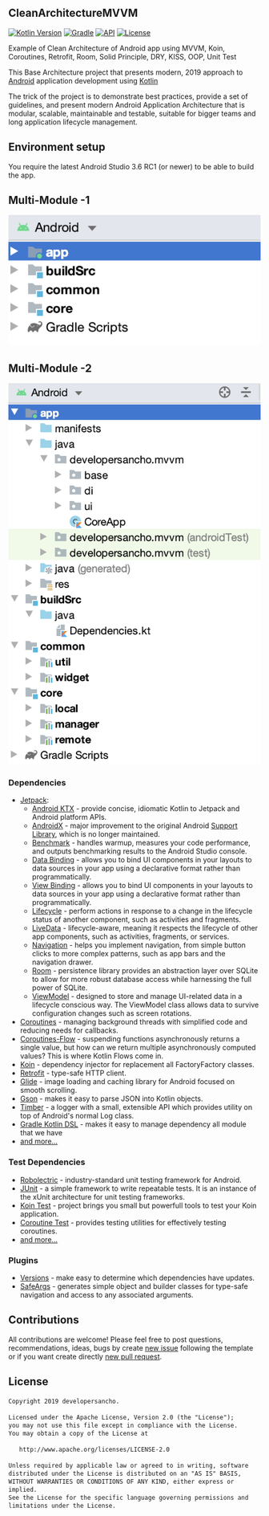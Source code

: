 ## CleanArchitectureMVVM
[![Kotlin Version](https://img.shields.io/badge/kotlin-1.3.61-blue.svg)](http://kotlinlang.org/)
[![Gradle](https://img.shields.io/badge/gradle-5.6.4-blue.svg)](https://lv.binarybabel.org/catalog/gradle/latest)
[![API](https://img.shields.io/badge/API-19%2B-blue.svg?style=flat)](https://android-arsenal.com/api?level=21)
[![License](https://img.shields.io/badge/License-Apache%202.0-lightgrey.svg)](http://www.apache.org/licenses/LICENSE-2.0)

Example of Clean Architecture of Android app using MVVM, Koin, Coroutines, Retrofit, Room, Solid Principle, DRY, KISS, OOP, Unit Test

This Base Architecture project that presents modern, 2019 approach to [Android](https://www.android.com/) application development 
using [Kotlin](https://kotlinlang.org/)

The trick of the project is to demonstrate best practices, provide a set of guidelines, and present modern Android Application Architecture 
that is modular, scalable, maintainable and testable, suitable for bigger teams and long application lifecycle management.

## Environment setup
You require the latest Android Studio 3.6 RC1 (or newer) to be able to build the app.

## Multi-Module -1
![Module Structure](screenshots/module-1.png "Multi-Module 1")

## Multi-Module -2
![Module Structure](screenshots/module-2.png "Multi-Module 2")

### Dependencies

-   [Jetpack](https://developer.android.com/jetpack):
    -   [Android KTX](https://developer.android.com/kotlin/ktx.html) - provide concise, idiomatic Kotlin to Jetpack and Android platform APIs.
    -   [AndroidX](https://developer.android.com/jetpack/androidx) - major improvement to the original Android [Support Library](https://developer.android.com/topic/libraries/support-library/index), which is no longer maintained.
    -   [Benchmark](https://developer.android.com/studio/profile/benchmark.html) - handles warmup, measures your code performance, and outputs benchmarking results to the Android Studio console.
    -   [Data Binding](https://developer.android.com/topic/libraries/data-binding/) - allows you to bind UI components in your layouts to data sources in your app using a declarative format rather than programmatically.
    -   [View Binding](https://developer.android.com/topic/libraries/view-binding/) - allows you to bind UI components in your layouts to data sources in your app using a declarative format rather than programmatically.
    -   [Lifecycle](https://developer.android.com/topic/libraries/architecture/lifecycle) - perform actions in response to a change in the lifecycle status of another component, such as activities and fragments.
    -   [LiveData](https://developer.android.com/topic/libraries/architecture/livedata) - lifecycle-aware, meaning it respects the lifecycle of other app components, such as activities, fragments, or services.
    -   [Navigation](https://developer.android.com/guide/navigation/) - helps you implement navigation, from simple button clicks to more complex patterns, such as app bars and the navigation drawer.
    -   [Room](https://developer.android.com/topic/libraries/architecture/room) - persistence library provides an abstraction layer over SQLite to allow for more robust database access while harnessing the full power of SQLite.
    -   [ViewModel](https://developer.android.com/topic/libraries/architecture/viewmodel) - designed to store and manage UI-related data in a lifecycle conscious way. The ViewModel class allows data to survive configuration changes such as screen rotations.
-   [Coroutines](https://kotlinlang.org/docs/reference/coroutines-overview.html) - managing background threads with simplified code and reducing needs for callbacks.
-   [Coroutines-Flow](https://kotlinlang.org/docs/reference/coroutines/flow.html) - suspending functions asynchronously returns a single value, but how can we return multiple asynchronously computed values? This is where Kotlin Flows come in.
-   [Koin](https://insert-koin.io/) - dependency injector for replacement all FactoryFactory classes.
-   [Retrofit](https://square.github.io/retrofit/) - type-safe HTTP client.
-   [Glide](https://github.com/bumptech/glide) -  image loading and caching library for Android focused on smooth scrolling.
-   [Gson](https://github.com/google/gson) - makes it easy to parse JSON into Kotlin objects.
-   [Timber](https://github.com/JakeWharton/timber) - a logger with a small, extensible API which provides utility on top of Android's normal Log class.
-   [Gradle Kotlin DSL](https://github.com/gradle/kotlin-dsl-samples) - makes it easy to manage dependency all module that we have
-   [and more...](https://github.com/developersancho/CleanArchitectureMVVM/blob/development/buildSrc/src/main/java/Dependencies.kt)

### Test Dependencies

-   [Robolectric](https://github.com/robolectric/robolectric) - industry-standard unit testing framework for Android.
-   [JUnit](https://github.com/junit-team/junit4) - a simple framework to write repeatable tests. It is an instance of the xUnit architecture for unit testing frameworks.
-   [Koin Test](https://start.insert-koin.io/#/getting-started/testing) - project brings you small but powerfull tools to test your Koin application.
-   [Coroutine Test](https://github.com/Kotlin/kotlinx.coroutines/tree/master/kotlinx-coroutines-test) - provides testing utilities for effectively testing coroutines.
-   [and more...](https://github.com/developersancho/CleanArchitectureMVVM/blob/development/buildSrc/src/main/java/Dependencies.kt)

### Plugins
-   [Versions](https://github.com/ben-manes/gradle-versions-plugin) - make easy to determine which dependencies have updates.
-   [SafeArgs](https://developer.android.com/guide/navigation/navigation-pass-data#Safe-args) - generates simple object and builder classes for type-safe navigation and access to any associated arguments.

## Contributions

All contributions are welcome!
Please feel free to post questions, recommendations, ideas, bugs by create [new issue](https://github.com/developersancho/CleanArchitectureMVVM/issues/new) following the template or if you want create directly [new pull request](https://github.com/developersancho/CleanArchitectureMVVM/compare).

## License
    Copyright 2019 developersancho.
    
    Licensed under the Apache License, Version 2.0 (the "License");
    you may not use this file except in compliance with the License.
    You may obtain a copy of the License at

       http://www.apache.org/licenses/LICENSE-2.0

    Unless required by applicable law or agreed to in writing, software
    distributed under the License is distributed on an "AS IS" BASIS,
    WITHOUT WARRANTIES OR CONDITIONS OF ANY KIND, either express or implied.
    See the License for the specific language governing permissions and
    limitations under the License.